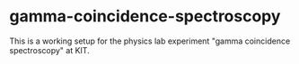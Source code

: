 # gamma-coincidence-spectroscopy
This is a working setup for the physics lab experiment "gamma coincidence spectroscopy" at KIT.
